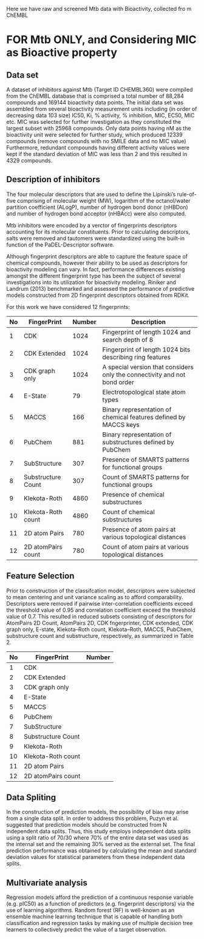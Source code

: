 Here we have raw and screened Mtb data with Bioactivity, collected fro m ChEMBL

# FOR Mtb ONLY, and Considering MIC as Bioactive property

## Data set
A dataset of inhibitors against Mtb (Target ID CHEMBL360) were compiled from the ChEMBL database that is comprised a total number of 88,284 compounds and 169144 bioactivity data points. The initial data set was assembled from several bioactivity measurement units including (in order of decreasing data
103 size) IC50, Ki, % activity, % inhibition, MIC, EC50, MIC etc. MIC was selected for further investigation as they constituted the largest subset with 25968 compounds. Only data points having nM as the bioactivity unit were selected for further study, which produced 12339 compounds (remove compounds with no SMILE data and no MIC value)
Furthermore, redundant compounds having different activity values were kept if the standard deviation of MIC was less than 2 and this resulted in 4329 compounds.

## Description of inhibitors 

The four molecular descriptors that are used to define the Lipinski’s rule-of-five comprising of molecular weight (MW), logarithm of the octanol/water partition coefficient (ALogP), number of hydrogen bond donor (nHBDon) and number of hydrogen bond acceptor (nHBAcc) were also computed.

Mtb inhibitors were encoded by a verctor of fingerprints descriptors accounting for its molecular constituents. Prior to calculating descriptors, salts were removed and tautomers were standardized using the built-in function of the PaDEL-Descriptor software.

Although fingerprint descriptors are able to capture the feature space of chemical compounds, however their ability to be used as descriptors for bioactivity modeling can vary. In fact, performance differences existing amongst the different fingerprint type has been the subject of several investigations into its utilization for bioactivity modeling. Riniker and Landrum (2013) benchmarked and assessed the performance of predictive models constructed from 2D fingerprint descriptors obtained from RDKit.

For this work we have considered 12 fingerprints:

|No             | FingerPrint                 | Number      | Description                                                                          | 
| ------------- | -------------               |-------------|--------------                                                                        |
|        1      |       CDK                   |  1024       |  Fingerprint of length 1024 and search depth of 8                                    |             
|        2      | CDK Extended                |  1024       |  Fingerprint of length 1024 bits describing ring features                            |
|        3      | CDK graph only              |  1024       |  A special version that considers only the connectivity and not bond order           |          
|        4      |  E-State                    |  79         |  Electrotopological state atom types                                                 |             
|        5      |  MACCS                      |  166        |  Binary representation of chemical features defined by MACCS keys                    |             
|        6      |   PubChem                   |  881        |  Binary representation of substructures defined by PubChem                           |             
|        7      |  SubStructure               |  307        |  Presence of SMARTS patterns for functional groups                                   |             
|        8      | Substructure Count          |  307        |  Count of SMARTS patterns for functional groups                                      |             
|        9      | Klekota-Roth                |  4860       |  Presence of chemical substructures                                                  |             
|        10     | Klekota-Roth count          |  4860       |  Count of chemical substructures                                                     |             
|        11     | 2D atom Pairs               |  780        |  Presence of atom pairs at various topological distances                             |             
|        12     |  2D atomPairs count         |  780        |  Count of atom pairs at various topological distances                                |     


## Feature Selection

Prior to construction of the classifcation model, descriptors were subjected to mean centering and unit variance scaling as
to afford comparability. Descriptors were removed if pairwise inter-correlation coefficients exceed the threshold value of 0.95
and correlation coefficient exceed the threshold value of 0.7. This resulted in reduced subsets consisting of descriptors for AtomPairs
2D Count, AtomPairs 2D, CDK fngerprinter, CDK extended, CDK graph only, E-state, Klekota–Roth count, Klekota–Roth, MACCS, PubChem, substructure count and substructure,
respectively, as summarized in Table 2.

|No             | FingerPrint                 | Number      |
| ------------- | -------------               |-------------|
|        1      |       CDK                   |             |             
|        2      | CDK Extended                |             |  
|        3      | CDK graph only              |             |          
|        4      |  E-State                    |             |              
|        5      |  MACCS                      |             |              
|        6      |   PubChem                   |             |               
|        7      |  SubStructure               |             |               
|        8      | Substructure Count          |             |             
|        9      | Klekota-Roth                |             |              
|        10     | Klekota-Roth count          |             |               
|        11     | 2D atom Pairs               |             |               
|        12     |  2D atomPairs count         |             |      

## Data Spliting
In the construction of prediction models, the possibility of bias may arise from a single data split. In order to address this problem, Puzyn et al. suggested that prediction models should be constructed from N independent data splits. Thus, this study employs independent data splits using a split ratio of 70/30
where 70% of the entire data set was used as the internal set and the remaining 30% served as the external set. The final prediction performance was obtained by calculating the mean and standard deviation values for statistical parameters from these independent data splits.

## Multivariate analysis
Regression models afford the prediction of a continuous response variable (e.g. pIC50) as a function of predictors (e.g. fingerprint descriptors) via the use of learning algorithms. Random forest (RF) is well-known as an ensemble machine learning technique that is capable of handling both classification and regression tasks by making use of multiple decision tree learners to collectively predict the value of a target observation.
